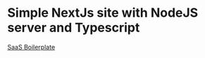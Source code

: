 # Simple NextJs site with NodeJS server and Typescript

[SaaS Boilerplate](https://github.com/async-labs/saas)